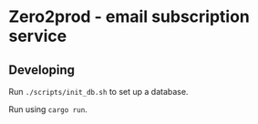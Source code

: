 # Zero2prod - email subscription service

## Developing

Run `./scripts/init_db.sh` to set up a database.

Run using `cargo run`.
